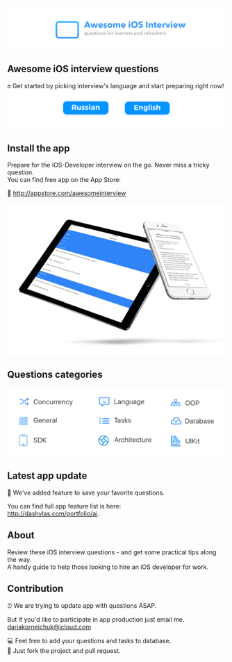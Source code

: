 
<img src="Resources/Main.png">

## Awesome iOS interview questions 
🔛 Get started by picking interview's language and start preparing right now!  
<a href="Resources/Russian.md"><img src="Resources/Artboard-filled-left.png" width=50%></a><a href="Resources/English.md"><img src="Resources/Artboard-filled-right.png" width=50%></a>

## Install the app  
Prepare for the iOS-Developer interview on the go. Never miss a tricky question.  
You can find free app on the App Store: 

📲 http://appstore.com/awesomeinterview  
<p align="center"><img src="Resources/Devices.jpg"></p>

## Questions categories  
<p align="center"><img src="Resources/Available QA types.png"></p>

## Latest app update
🌟 We've added feature to save your favorite questions.  

   You can find full app feature list is here:  
   http://dashvlas.com/portfolio/ai. 

## About
Review these iOS interview questions - and get some practical tips along the way.  
A handy guide to help those looking to hire an iOS developer for work.  

## Contribution
⏰ We are trying to update app with questions ASAP.  

   But if you'd like to participate in app production just email me.  
   dariakorneichuk@icloud.com  
   
💻 Feel free to add your questions and tasks to database.  
🚀 Just fork the project and pull request. 
